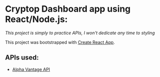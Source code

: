 # Cryptop Dashboard app using React/Node.js:
*This project is simply to practice APIs, I won't dedicate any time to styling*

This project was bootstrapped with [Create React App](https://github.com/facebook/create-react-app).

## APIs used:

- [Alpha Vantage API](https://rapidapi.com/alphavantage/api/alpha-vantage/)
